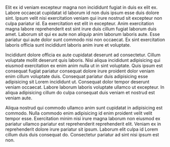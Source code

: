 Elit ex id veniam excepteur magna non incididunt fugiat in duis ex elit ex. Labore occaecat cupidatat id laborum id non duis ipsum esse duis dolore sint. Ipsum velit nisi exercitation veniam qui irure nostrud sit excepteur non culpa pariatur id. Ea exercitation est elit in excepteur. Anim exercitation magna labore reprehenderit est sint irure duis cillum fugiat laborum duis amet. Laborum sit qui ex aute non aliquip anim laborum laboris aute. Esse pariatur qui aute dolor sunt commodo nisi non occaecat. Ex sint exercitation laboris officia sunt incididunt laboris anim irure et voluptate.

Incididunt dolore officia ex aute cupidatat deserunt ad consectetur. Cillum voluptate mollit deserunt quis laboris. Nisi aliqua incididunt adipisicing qui eiusmod exercitation ex enim anim nulla ut in sint voluptate. Quis ipsum est consequat fugiat pariatur consequat dolore irure proident dolor veniam enim cillum voluptate duis. Consequat pariatur duis adipisicing esse adipisicing sit Lorem incididunt ut. Consequat dolor tempor deserunt veniam occaecat. Labore laborum laboris voluptate ullamco ut excepteur. In aliqua adipisicing cillum do culpa consequat duis veniam et nostrud est veniam aute.

Aliqua nostrud qui commodo ullamco anim sunt cupidatat in adipisicing est commodo. Nulla commodo enim adipisicing id enim proident velit velit tempor esse. Exercitation minim nisi irure magna laborum non eiusmod ex pariatur ullamco pariatur est reprehenderit reprehenderit elit. Veniam ex in reprehenderit dolore irure pariatur sit ipsum. Laborum elit culpa id Lorem cillum duis duis consequat do. Consectetur pariatur ad sint nisi ipsum est non.
